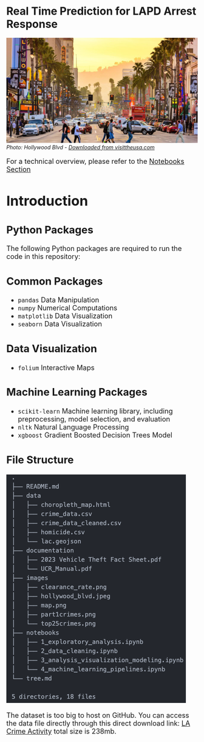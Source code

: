 # Real Time Prediction for LAPD Arrest Response

![Hollywood Blvd](/images/hollywood_blvd.jpeg)
*Photo: Hollywood Blvd - [Downloaded from visittheusa.com](https://www.visittheusa.com/destination/los-angeles)*

<font size='4'>

For a technical overview, please refer to the [Notebooks Section](https://github.com/DanHerman212/los_angeles_crime/tree/main/notebooks)

# Introduction

## Python Packages

The following Python packages are required to run the code in this repository:

## Common Packages
- `pandas` Data Manipulation
- `numpy` Numerical Computations
- `matplotlib` Data Visualization
- `seaborn` Data Visualization

## Data Visualization
- `folium` Interactive Maps


## Machine Learning Packages
- `scikit-learn` Machine learning library, including preprocessing, model selection, and evaluation
- `nltk` Natural Language Processing
- `xgboost` Gradient Boosted Decision Trees Model

## File Structure
![File Structure](images/tree.png)


The dataset is too big to host on GitHub. You can access the data file directly through this direct download link:  [LA Crime Activity](https://data.lacity.org/api/views/2nrs-mtv8/rows.csv?accessType=DOWNLOAD) total size is 238mb.

</font>